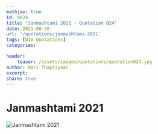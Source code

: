 ```yaml
---
mathjax: true
id: 9024
title: "Janmashtami 2021 - Quotation 024"
date: 2021-08-30
url: '/quotations/janmashtami-2021'
tags: [WIA Quotations] 
categories: 

header:
    teaser: /assets/images/quotations/quotation024.jpg
author: Hari Thapliyaal 
excerpt:
share: true 
---
```


# Janmashtami 2021

![Janmashtami 2021](/assets/images/quotations/quotation024.jpg)
